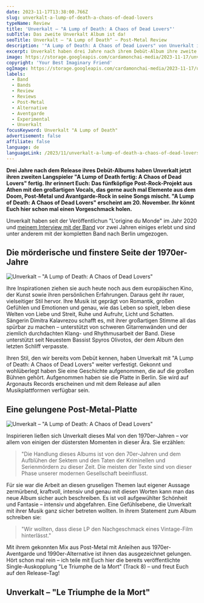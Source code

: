 ```yaml
---
date: 2023-11-17T13:38:00.766Z
slug: unverkalt-a-lump-of-death-a-chaos-of-dead-lovers
typeName: Review
title: 'Unverkalt – "A Lump of Death: A Chaos of Dead Lovers"'
subTitle: Das zweite Unverkalt Album ist da!
seoTitle: Unverkalt – "A Lump of Death" – Post-Metal Review
description: '"A Lump of Death: A Chaos of Dead Lovers" von Unverkalt ist ein düsteres Post-Metal Album. Hört jetzt rein und erfahrt alles über die Platte!"'
excerpt: Unverkalt haben drei Jahre nach ihrem Debüt-Album ihre zweite LP fertig. "A Lump of Death" ist düster bis dystopisch und inspiriert von einigen finsteren Momenten der 1970er-Jahre. Erfahrt jetzt alles über die Platte und hört schon mal rein!
image: https://storage.googleapis.com/cardamonchai-media/2023-11-17/unverkalt-a-lump-of-death-a-chaos-of-dead-lovers-soundsvega-review-1-jpg-imagine-180808_5f1111_1024_768/640.webp
copyright: 'Your Best Imaginary Friend'
ogImage: https://storage.googleapis.com/cardamonchai-media/2023-11-17/unverkalt-a-lump-of-death-a-chaos-of-dead-lovers-soundsvega-review-og-jpg-imagine-a81818_6e1814_1200_628/640.webp
labels:
  - Band
  - Bands
  - Review
  - Reviews
  - Post-Metal
  - Alternative
  - Aventgarde
  - Experimental
  - Unverkalt
focusKeyword: Unverkalt "A Lump of Death"
advertisement: false
affiliate: false
language: de
languageLink: /2023/11/unverkalt-a-lump-of-death-a-chaos-of-dead-lovers-en/
---
```


**Drei Jahre nach dem Release ihres Debüt-Albums haben Unverkalt jetzt ihren zweiten Langspieler "A Lump of Death fertig: A Chaos of Dead Lovers" fertig. Ihr erinnert Euch: Das fünfköpfige Post-Rock-Projekt aus Athen mit den großartigen Vocals, das gerne auch mal Elemente aus dem Doom, Post-Metal und Avantgarde-Rock in seine Songs mischt. "A Lump of Death: A Chaos of Dead Lovers" erscheint am 20. November. Ihr könnt Euch hier schon mal einen Vorgeschmack holen.**

Unverkalt haben seit der Veröffentlichun "L'origine du Monde" im Jahr 2020 und [meinem Interview mit der Band](/2021/01/unverkalt-interview/) vor zwei Jahren einiges erlebt und sind unter anderem mit der kompletten Band nach Berlin umgezogen.

## Die mörderische und finstere Seite der 1970er-Jahre

![Unverkalt – "A Lump of Death: A Chaos of Dead Lovers"](https://storage.googleapis.com/cardamonchai-media/2023-11-17/unverkalt-a-lump-of-death-a-chaos-of-dead-lovers-soundsvega-review-jpg-imagine-281808_684426_425_425/640.webp 'Unverkalt – "A Lump of Death: A Chaos of Dead Lovers"')

Ihre Inspirationen ziehen sie auch heute noch aus dem europäischen Kino, der Kunst sowie ihren persönlichen Erfahrungen. Daraus geht ihr rauer, vielseitiger Stil hervor. Ihre Musik ist geprägt von Romantik, großen Gefühlen und Emotionen und genau, wie das Leben so spielt, leben diese Welten von Liebe und Streit, Ruhe und Aufruhr, Licht und Schatten. Sängerin Dimitra Kalavrezou schafft es, mit ihrer großartigen Stimme all das spürbar zu machen – unterstützt von schweren Gitarrenwänden und der ziemlich durchdachten Klang- und Rhythmusarbeit der Band. Diese unterstützt seit Neuestem Bassist Spyros Olivotos, der dem Album den letzten Schliff verpasste.

Ihren Stil, den wir bereits vom Debüt kennen, haben Unverkalt mit "A Lump of Death: A Chaos of Dead Lovers" weiter verfestigt. Gekonnt und wohlüberlegt haben Sie eine Geschichte aufgenommen, die auf die großen Bühnen gehört. Aufgenommen haben sie die Platte in Berlin. Sie wird auf Argonauts Records erscheinen und mit dem Release auf allen Musikplattformen verfügbar sein.

## Eine gelungene Post-Metal-Platte

![Unverkalt – "A Lump of Death: A Chaos of Dead Lovers"](https://storage.googleapis.com/cardamonchai-media/2023-11-17/unverkalt-a-lump-of-death-a-chaos-of-dead-lovers-soundsvega-review-2-jpg-imagine-181818_232c1f_1024_768/640.webp 'Unverkalt – "A Lump of Death: A Chaos of Dead Lovers"')

Inspirieren ließen sich Unverkalt dieses Mal von den 1970er-Jahren – vor allem von einigen der düstersten Momenten in dieser Ära. Sie erzählen:

> "Die Handlung dieses Albums ist von den 70er-Jahren und dem Aufblühen der Sektem und den Taten der Kriminellen und Serienmördern zu dieser Zeit. Die meisten der Texte sind von dieser Phase unserer modernen Gesellschaft beeinflusst.

Für sie war die Arbeit an diesen gruseligen Themen laut eigener Aussage zermürbend, kraftvoll, intensiv und genau mit diesen Worten kann man das neue Album sicher auch beschreiben. Es ist voll aufgewühlter Schönheit und Fantasie – intensiv und abgefahren. Eine Gefühlsebene, die Unverkalt mit ihrer Musik ganz sicher betreten wollten. In ihrem Statement zum Album schreiben sie:

> "Wir wollten, dass diese LP den Nachgeschmack eines Vintage-Film hinterlässt."

Mit ihrem gekonnten Mix aus Post-Metal mit Anleihen aus 1970er-Aventgarde und 1990er-Alternative ist ihnen das ausgezeichnet gelungen. Hört schon mal rein – ich teile mit Euch hier die bereits veröffentlichte Single-Auskopplung "Le Triumphe de la Mort" (Track 8) – und freut Euch auf den Release-Tag!

## Unverkalt – "Le Triumphe de la Mort"

<YouTube id="Sbv-5kqoqG0" />
